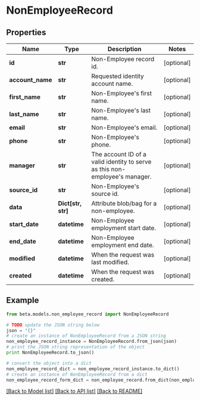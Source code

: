 # NonEmployeeRecord


## Properties
Name | Type | Description | Notes
------------ | ------------- | ------------- | -------------
**id** | **str** | Non-Employee record id. | [optional] 
**account_name** | **str** | Requested identity account name. | [optional] 
**first_name** | **str** | Non-Employee&#39;s first name. | [optional] 
**last_name** | **str** | Non-Employee&#39;s last name. | [optional] 
**email** | **str** | Non-Employee&#39;s email. | [optional] 
**phone** | **str** | Non-Employee&#39;s phone. | [optional] 
**manager** | **str** | The account ID of a valid identity to serve as this non-employee&#39;s manager. | [optional] 
**source_id** | **str** | Non-Employee&#39;s source id. | [optional] 
**data** | **Dict[str, str]** | Attribute blob/bag for a non-employee. | [optional] 
**start_date** | **datetime** | Non-Employee employment start date. | [optional] 
**end_date** | **datetime** | Non-Employee employment end date. | [optional] 
**modified** | **datetime** | When the request was last modified. | [optional] 
**created** | **datetime** | When the request was created. | [optional] 

## Example

```python
from beta.models.non_employee_record import NonEmployeeRecord

# TODO update the JSON string below
json = "{}"
# create an instance of NonEmployeeRecord from a JSON string
non_employee_record_instance = NonEmployeeRecord.from_json(json)
# print the JSON string representation of the object
print NonEmployeeRecord.to_json()

# convert the object into a dict
non_employee_record_dict = non_employee_record_instance.to_dict()
# create an instance of NonEmployeeRecord from a dict
non_employee_record_form_dict = non_employee_record.from_dict(non_employee_record_dict)
```
[[Back to Model list]](../README.md#documentation-for-models) [[Back to API list]](../README.md#documentation-for-api-endpoints) [[Back to README]](../README.md)



